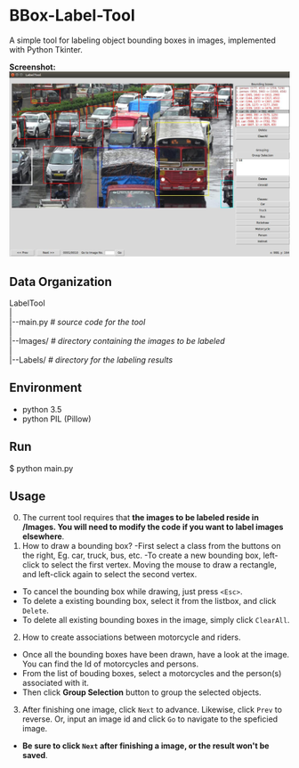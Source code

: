 BBox-Label-Tool
===============

A simple tool for labeling object bounding boxes in images, implemented with Python Tkinter.

**Screenshot:**
![Label Tool](./Screenshot.jpg)

Data Organization
-----------------
LabelTool  
|  
|--main.py   *# source code for the tool*  
|  
|--Images/   *# directory containing the images to be labeled*  
|  
|--Labels/   *# directory for the labeling results*   

Environment
----------
- python 3.5
- python PIL (Pillow)

Run
-------
$ python main.py

Usage
-----
0. The current tool requires that **the images to be labeled reside in /Images. You will need to modify the code if you want to label images elsewhere**.
1. How to draw a bounding box? 
   -First select a class from the buttons on the right, Eg. car, truck, bus, etc.
   -To create a new bounding box, left-click to select the first vertex. Moving the mouse to draw a rectangle, and left-click again to select the second vertex.
  - To cancel the bounding box while drawing, just press `<Esc>`.
  - To delete a existing bounding box, select it from the listbox, and click `Delete`.
  - To delete all existing bounding boxes in the image, simply click `ClearAll`.
2. How to create associations between motorcycle and riders.
  - Once all the bounding boxes have been drawn, have a look at the image. You can find the Id of motorcycles and persons. 
  - From the list of bouding boxes, select a motorcycles and the person(s) associated with it.
  - Then click **Group Selection** button to group the selected objects.
3. After finishing one image, click `Next` to advance. Likewise, click `Prev` to reverse. Or, input an image id and click `Go` to navigate to the speficied image.
  - **Be sure to click `Next` after finishing a image, or the result won't be saved**. 
